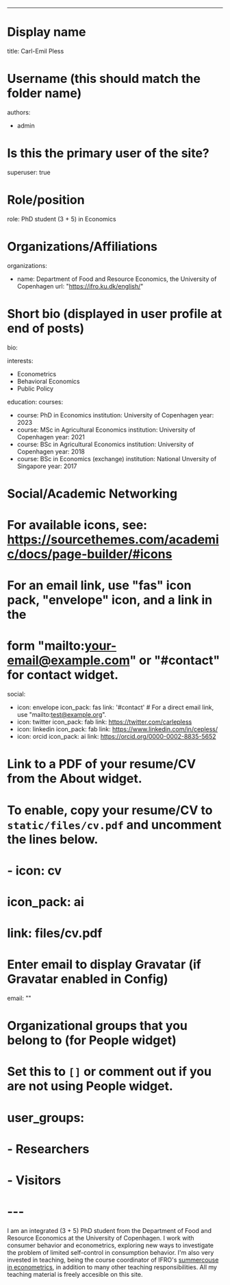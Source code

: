 ---
# Display name
title: Carl-Emil Pless

# Username (this should match the folder name)
authors:
- admin

# Is this the primary user of the site?
superuser: true

# Role/position
role: PhD student (3 + 5) in Economics

# Organizations/Affiliations
organizations:
- name: Department of Food and Resource Economics, the University of Copenhagen
  url: "https://ifro.ku.dk/english/"

# Short bio (displayed in user profile at end of posts)
bio: 

interests:
- Econometrics
- Behavioral Economics
- Public Policy

education:
  courses:
  - course: PhD in Economics
    institution: University of Copenhagen
    year: 2023
  - course: MSc in Agricultural Economics
    institution: University of Copenhagen
    year: 2021
  - course: BSc in Agricultural Economics
    institution: University of Copenhagen
    year: 2018
  - course: BSc in Economics (exchange)
    institution: National Unversity of Singapore
    year: 2017

# Social/Academic Networking
# For available icons, see: https://sourcethemes.com/academic/docs/page-builder/#icons
#   For an email link, use "fas" icon pack, "envelope" icon, and a link in the
#   form "mailto:your-email@example.com" or "#contact" for contact widget.
social:
- icon: envelope
  icon_pack: fas
  link: '#contact'  # For a direct email link, use "mailto:test@example.org".
- icon: twitter
  icon_pack: fab
  link: https://twitter.com/carlepless
- icon: linkedin
  icon_pack: fab
  link: https://www.linkedin.com/in/cepless/
- icon: orcid
  icon_pack: ai
  link: https://orcid.org/0000-0002-8835-5652
  
# Link to a PDF of your resume/CV from the About widget.
# To enable, copy your resume/CV to `static/files/cv.pdf` and uncomment the lines below.
# - icon: cv
#   icon_pack: ai
#   link: files/cv.pdf

# Enter email to display Gravatar (if Gravatar enabled in Config)
email: ""

# Organizational groups that you belong to (for People widget)
#   Set this to `[]` or comment out if you are not using People widget.
# user_groups:
# - Researchers
# - Visitors
# ---

I am an integrated (3 + 5) PhD student from the Department of Food and Resource Economics at the University of Copenhagen. I work with consumer behavior and econometrics, exploring new ways to investigate the problem of limited self-control in consumption behavior. I'm also very invested in teaching, being the course coordinator of IFRO's [summercouse in econometrics](https://kurser.ku.dk/course/NIFB19000U), in addition to many other teaching responsibilities. All my teaching material is freely accesible on this site. 
